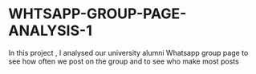 # WHTSAPP-GROUP-PAGE-ANALYSIS-1
In this project , I analysed our  university alumni Whatsapp group page to see how often we post on the group and to see who make most posts
